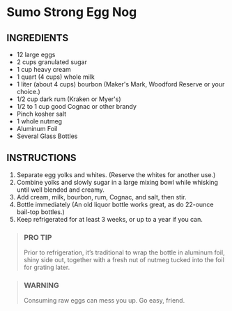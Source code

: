 # Sumo Strong Egg Nog

## INGREDIENTS

- 12 large eggs
- 2 cups granulated sugar
- 1 cup heavy cream
- 1 quart (4 cups) whole milk
- 1 liter (about 4 cups) bourbon (Maker's Mark, Woodford Reserve or your choice.)
- 1/2 cup dark rum (Kraken or Myer's)
- 1/2 to 1 cup good Cognac or other brandy
- Pinch kosher salt
- 1 whole nutmeg
- Aluminum Foil
- Several Glass Bottles

## INSTRUCTIONS

1. Separate egg yolks and whites. (Reserve the whites for another use.)
2. Combine yolks and slowly sugar in a large mixing bowl while whisking until well blended and creamy.
3. Add cream, milk, bourbon, rum, Cognac, and salt, then stir.
4. Bottle immediately (An old liquor bottle works great, as do 22-ounce bail-top bottles.)
5. Keep refrigerated for at least 3 weeks, or up to a year if you can.

> ### PRO TIP
>
> Prior to refrigeration, it’s traditional to wrap the bottle in aluminum foil, shiny side out, together with a fresh nut of nutmeg tucked into the foil for grating later.

> ### WARNING
>
> Consuming raw eggs can mess you up. Go easy, friend.
